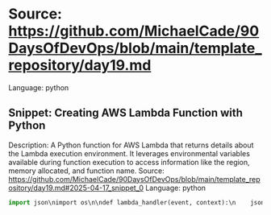 # Source: https://github.com/MichaelCade/90DaysOfDevOps/blob/main/template_repository/day19.md
Language: python

## Snippet: Creating AWS Lambda Function with Python
Description: A Python function for AWS Lambda that returns details about the Lambda execution environment. It leverages environmental variables available during function execution to access information like the region, memory allocated, and function name.
Source: https://github.com/MichaelCade/90DaysOfDevOps/blob/main/template_repository/day19.md#2025-04-17_snippet_0
Language: python

```python
import json\nimport os\n\ndef lambda_handler(event, context):\n    json_region = os.environ['AWS_REGION']\n    return {\n        \"statusCode\": 200,\n        \"body\": json.dumps({\n            \"message\": \"hello world\",\n            \"region\": json_region,\n            \"memory\": context.memory_limit_in_mb,\n            \"function_name\": context.function_name\n        }),\n    }
```